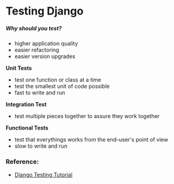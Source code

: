 # Testing Django

##### Why should you test?
- higher application quality
- easier refactoring
- easier version upgrades

**Unit Tests**
- test one function or class at a time
- test the smallest unit of code possible
- fast to write and run

**Integration Test**
- test multiple pieces together to assure they work together

**Functional Tests**
- test that everythings works from the end-user's point of view
- slow to write and run


### Reference:
- [Django Testing Tutorial](https://www.youtube.com/watch?v=qwypH3YvMKc&list=PLbpAWbHbi5rMF2j5n6imm0enrSD9eQUaM)

